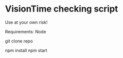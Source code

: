 VisionTime checking script
==========================

Use at your own risk!

Requirements: Node

git clone repo

npm install
npm start
